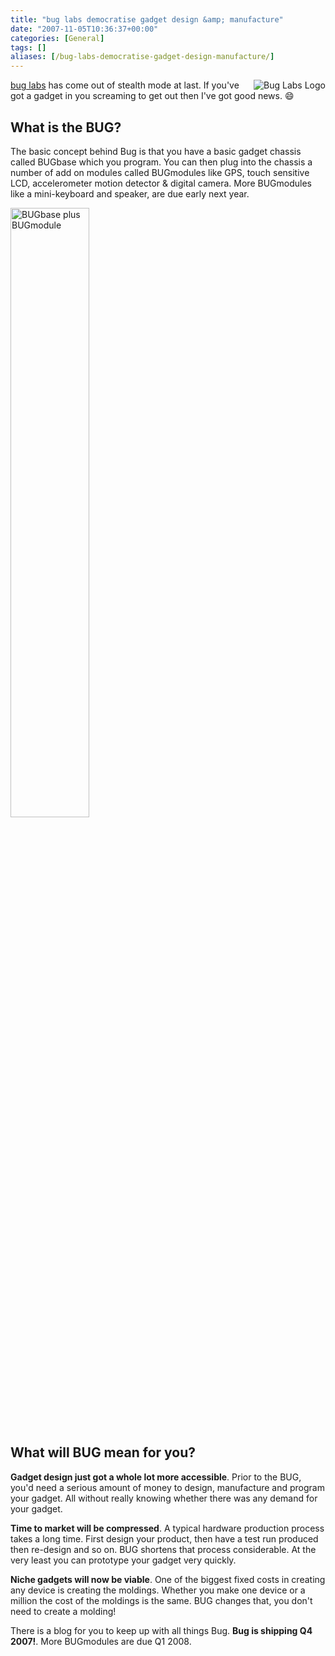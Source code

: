 ```yaml
---
title: "bug labs democratise gadget design &amp; manufacture"
date: "2007-11-05T10:36:37+00:00"
categories: [General]
tags: []
aliases: [/bug-labs-democratise-gadget-design-manufacture/]
---
```


<img src="/images/uploads/2007/11/bug_logo_whiteback_sm.jpg" alt="Bug Labs Logo" align="right" />

<a href="http://buglabs.net/">bug labs</a> has come out of stealth mode at last. If you've got a gadget in you screaming to get out then I've got good news. :smile:

<h2>What is the BUG?</h2>

The basic concept behind Bug is that you have a basic gadget chassis called BUGbase which you program. You can then plug into the chassis a number of add on modules called BUGmodules like GPS, touch sensitive LCD, accelerometer motion detector &amp; digital camera. More BUGmodules like a mini-keyboard and speaker, are due early next year.

<a href="/images/uploads/2007/11/ph_bug_handled_hirop_med.jpg" title="BUGbase plus BUGmodule"><img src="/images/uploads/2007/11/ph_bug_handled_hirop_med.jpg" alt="BUGbase plus BUGmodule" height="50%" width="50%" /></a>

<h2>What will BUG mean for you?</h2>

<strong>Gadget design just got a whole lot more accessible</strong>. Prior to the BUG, you'd need a serious amount of money to design, manufacture and program your gadget. All without really knowing whether there was any demand for your gadget.

<strong>Time to market will be compressed</strong>. A typical hardware production process takes a long time. First design your product, then have a test run produced then re-design and so on. BUG shortens that process considerable. At the very least you can prototype your gadget very quickly.

<strong>Niche gadgets will now be viable</strong>. One of the biggest fixed costs in creating any device is creating the moldings. Whether you make one device or a million the cost of the moldings is the same. BUG changes that, you don't need to create a molding!

There is a blog for you to keep up with all things Bug. <strong>Bug is shipping Q4 2007!</strong>. More BUGmodules are due Q1 2008.
